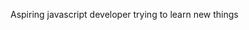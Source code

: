 Aspiring javascript developer trying to learn new things

<!---
rdv28cyna/rdv28cyna is a ✨ special ✨ repository because its `README.md` (this file) appears on your GitHub profile.
You can click the Preview link to take a look at your changes.
--->

